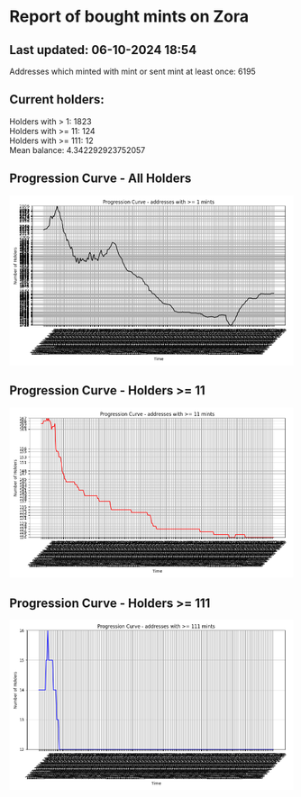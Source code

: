 # Report of bought mints on Zora
## Last updated: 06-10-2024 18:54
Addresses which minted with mint or sent mint at least once: 6195

## Current holders:
Holders with > 1: 1823  
Holders with >= 11: 124  
Holders with >= 111: 12  
Mean balance: 4.342292923752057  

## Progression Curve - All Holders
![addresses with >= 1 mint](progression_curve_all.png)
## Progression Curve - Holders >= 11
![addresses with >= 11 mints](progression_curve_gt_11.png)
## Progression Curve - Holders >= 111
![addresses with >= 111 mints](progression_curve_gt_111.png)
